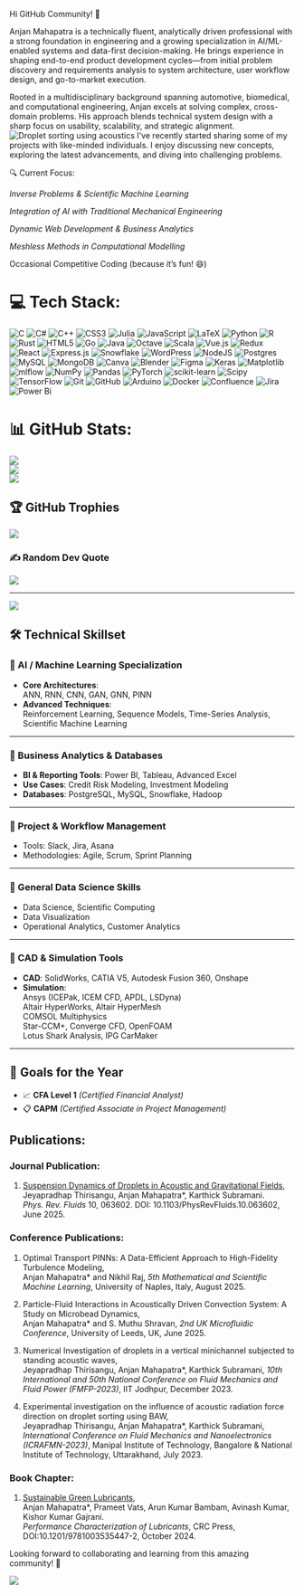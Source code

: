 Hi GitHub Community! 👋

Anjan Mahapatra is a technically fluent, analytically driven professional with a strong foundation in engineering and a growing specialization in AI/ML-enabled systems and data-first decision-making. He brings experience in shaping end-to-end product development cycles—from initial problem discovery and requirements analysis to system architecture, user workflow design, and go-to-market execution.

Rooted in a multidisciplinary background spanning automotive, biomedical, and computational engineering, Anjan excels at solving complex, cross-domain problems. His approach blends technical system design with a sharp focus on usability, scalability, and strategic alignment.
![Droplet sorting using acoustics](https://github.com/start-again-06/start-again-06/blob/main/GIF_Droplet_final%20(1).gif)
I’ve recently started sharing some of my projects with like-minded individuals. I enjoy discussing new concepts, exploring the latest advancements, and diving into challenging problems.

🔍 Current Focus:

*Inverse Problems & Scientific Machine Learning*

*Integration of AI with Traditional Mechanical Engineering*

*Dynamic Web Development & Business Analytics*

*Meshless Methods in Computational Modelling*

Occasional Competitive Coding (because it’s fun! 😄)

# 💻 Tech Stack:
![C](https://img.shields.io/badge/c-%2300599C.svg?style=plastic&logo=c&logoColor=white) ![C#](https://img.shields.io/badge/c%23-%23239120.svg?style=plastic&logo=csharp&logoColor=white) ![C++](https://img.shields.io/badge/c++-%2300599C.svg?style=plastic&logo=c%2B%2B&logoColor=white) ![CSS3](https://img.shields.io/badge/css3-%231572B6.svg?style=plastic&logo=css3&logoColor=white) ![Julia](https://img.shields.io/badge/-Julia-9558B2?style=plastic&logo=julia&logoColor=white) ![JavaScript](https://img.shields.io/badge/javascript-%23323330.svg?style=plastic&logo=javascript&logoColor=%23F7DF1E) ![LaTeX](https://img.shields.io/badge/latex-%23008080.svg?style=plastic&logo=latex&logoColor=white) ![Python](https://img.shields.io/badge/python-3670A0?style=plastic&logo=python&logoColor=ffdd54) ![R](https://img.shields.io/badge/r-%23276DC3.svg?style=plastic&logo=r&logoColor=white) ![Rust](https://img.shields.io/badge/rust-%23000000.svg?style=plastic&logo=rust&logoColor=white) ![HTML5](https://img.shields.io/badge/html5-%23E34F26.svg?style=plastic&logo=html5&logoColor=white) ![Go](https://img.shields.io/badge/go-%2300ADD8.svg?style=plastic&logo=go&logoColor=white) ![Java](https://img.shields.io/badge/java-%23ED8B00.svg?style=plastic&logo=openjdk&logoColor=white) ![Octave](https://img.shields.io/badge/OCTAVE-darkblue?style=plastic&logo=octave&logoColor=fcd683) ![Scala](https://img.shields.io/badge/scala-%23DC322F.svg?style=plastic&logo=scala&logoColor=white) ![Vue.js](https://img.shields.io/badge/vue.js-%2335495e.svg?style=plastic&logo=vuedotjs&logoColor=%234FC08D) ![Redux](https://img.shields.io/badge/redux-%23593d88.svg?style=plastic&logo=redux&logoColor=white) ![React](https://img.shields.io/badge/react-%2320232a.svg?style=plastic&logo=react&logoColor=%2361DAFB) ![Express.js](https://img.shields.io/badge/express.js-%23404d59.svg?style=plastic&logo=express&logoColor=%2361DAFB) ![Snowflake](https://img.shields.io/badge/snowflake-%2329B5E8.svg?style=plastic&logo=snowflake&logoColor=white) ![WordPress](https://img.shields.io/badge/WordPress-%23117AC9.svg?style=plastic&logo=WordPress&logoColor=white) ![NodeJS](https://img.shields.io/badge/node.js-6DA55F?style=plastic&logo=node.js&logoColor=white) ![Postgres](https://img.shields.io/badge/postgres-%23316192.svg?style=plastic&logo=postgresql&logoColor=white) ![MySQL](https://img.shields.io/badge/mysql-4479A1.svg?style=plastic&logo=mysql&logoColor=white) ![MongoDB](https://img.shields.io/badge/MongoDB-%234ea94b.svg?style=plastic&logo=mongodb&logoColor=white) ![Canva](https://img.shields.io/badge/Canva-%2300C4CC.svg?style=plastic&logo=Canva&logoColor=white) ![Blender](https://img.shields.io/badge/blender-%23F5792A.svg?style=plastic&logo=blender&logoColor=white) ![Figma](https://img.shields.io/badge/figma-%23F24E1E.svg?style=plastic&logo=figma&logoColor=white) ![Keras](https://img.shields.io/badge/Keras-%23D00000.svg?style=plastic&logo=Keras&logoColor=white) ![Matplotlib](https://img.shields.io/badge/Matplotlib-%23ffffff.svg?style=plastic&logo=Matplotlib&logoColor=black) ![mlflow](https://img.shields.io/badge/mlflow-%23d9ead3.svg?style=plastic&logo=numpy&logoColor=blue) ![NumPy](https://img.shields.io/badge/numpy-%23013243.svg?style=plastic&logo=numpy&logoColor=white) ![Pandas](https://img.shields.io/badge/pandas-%23150458.svg?style=plastic&logo=pandas&logoColor=white) ![PyTorch](https://img.shields.io/badge/PyTorch-%23EE4C2C.svg?style=plastic&logo=PyTorch&logoColor=white) ![scikit-learn](https://img.shields.io/badge/scikit--learn-%23F7931E.svg?style=plastic&logo=scikit-learn&logoColor=white) ![Scipy](https://img.shields.io/badge/SciPy-%230C55A5.svg?style=plastic&logo=scipy&logoColor=%white) ![TensorFlow](https://img.shields.io/badge/TensorFlow-%23FF6F00.svg?style=plastic&logo=TensorFlow&logoColor=white) ![Git](https://img.shields.io/badge/git-%23F05033.svg?style=plastic&logo=git&logoColor=white) ![GitHub](https://img.shields.io/badge/github-%23121011.svg?style=plastic&logo=github&logoColor=white) ![Arduino](https://img.shields.io/badge/-Arduino-00979D?style=plastic&logo=Arduino&logoColor=white) ![Docker](https://img.shields.io/badge/docker-%230db7ed.svg?style=plastic&logo=docker&logoColor=white) ![Confluence](https://img.shields.io/badge/confluence-%23172BF4.svg?style=plastic&logo=confluence&logoColor=white) ![Jira](https://img.shields.io/badge/jira-%230A0FFF.svg?style=plastic&logo=jira&logoColor=white) ![Power Bi](https://img.shields.io/badge/power_bi-F2C811?style=plastic&logo=powerbi&logoColor=black)
# 📊 GitHub Stats:
![](https://github-readme-stats.vercel.app/api?username=start-again-06&theme=dark&hide_border=false&include_all_commits=false&count_private=false)<br/>
![](https://github-readme-streak-stats.herokuapp.com/?user=start-again-06&theme=dark&hide_border=false)<br/>
![](https://github-readme-stats.vercel.app/api/top-langs/?username=start-again-06&theme=dark&hide_border=false&include_all_commits=false&count_private=false&layout=compact)

## 🏆 GitHub Trophies
![](https://github-profile-trophy.vercel.app/?username=start-again-06&theme=radical&no-frame=true&no-bg=true&margin-w=4)

### ✍️ Random Dev Quote
![](https://quotes-github-readme.vercel.app/api?type=horizontal&theme=radical)

---
[![](https://visitcount.itsvg.in/api?id=start-again-06&icon=0&color=0)](https://visitcount.itsvg.in)

<!-- Proudly created with GPRM ( https://gprm.itsvg.in ) -->

## 🛠️ Technical Skillset

### 🔹 AI / Machine Learning Specialization
- **Core Architectures**:  
  ANN, RNN, CNN, GAN, GNN, PINN  
- **Advanced Techniques**:  
  Reinforcement Learning, Sequence Models, Time-Series Analysis, Scientific Machine Learning

---

### 🔹 Business Analytics & Databases
- **BI & Reporting Tools**: Power BI, Tableau, Advanced Excel  
- **Use Cases**: Credit Risk Modeling, Investment Modeling  
- **Databases**: PostgreSQL, MySQL, Snowflake, Hadoop

---

### 🔹 Project & Workflow Management
- Tools: Slack, Jira, Asana  
- Methodologies: Agile, Scrum, Sprint Planning

---

### 🔹 General Data Science Skills
- Data Science, Scientific Computing  
- Data Visualization  
- Operational Analytics, Customer Analytics

---

### 🔹 CAD & Simulation Tools
- **CAD**: SolidWorks, CATIA V5, Autodesk Fusion 360, Onshape  
- **Simulation**:  
  Ansys (ICEPak, ICEM CFD, APDL, LSDyna)  
  Altair HyperWorks, Altair HyperMesh  
  COMSOL Multiphysics  
  Star-CCM+, Converge CFD, OpenFOAM  
  Lotus Shark Analysis, IPG CarMaker

---

## 🎯 Goals for the Year
- 📈 **CFA Level 1** *(Certified Financial Analyst)*  
- 📋 **CAPM** *(Certified Associate in Project Management)*


## Publications:

### Journal Publication:

1. [Suspension Dynamics of Droplets in Acoustic and Gravitational Fields](https://doi.org/10.1103/PhysRevFluids.10.063602),  
   Jeyapradhap Thirisangu, Anjan Mahapatra*, Karthick Subramani.  
   *Phys. Rev. Fluids* 10, 063602. DOI: 10.1103/PhysRevFluids.10.063602, June 2025.

### Conference Publications:

1. Optimal Transport PINNs: A Data-Efficient Approach to High-Fidelity Turbulence Modeling,  
   Anjan Mahapatra* and Nikhil Raj, *5th Mathematical and Scientific Machine Learning*, University of Naples, Italy, August 2025.

2. Particle-Fluid Interactions in Acoustically Driven Convection System: A Study on Microbead Dynamics,  
   Anjan Mahapatra* and S. Muthu Shravan, *2nd UK Microfluidic Conference*, University of Leeds, UK, June 2025.

3. Numerical Investigation of droplets in a vertical minichannel subjected to standing acoustic waves,  
   Jeyapradhap Thirisangu, Anjan Mahapatra*, Karthick Subramani, *10th International and 50th National Conference on Fluid Mechanics and Fluid Power (FMFP-2023)*,   IIT Jodhpur, December 2023.

4. Experimental investigation on the influence of acoustic radiation force direction on droplet sorting using BAW,  
   Jeyapradhap Thirisangu, Anjan Mahapatra*, Karthick Subramani, *International Conference on Fluid Mechanics and Nanoelectronics (ICRAFMN-2023)*, Manipal Institute of Technology, Bangalore & National Institute of Technology, Uttarakhand, July 2023.

### Book Chapter:

1. [Sustainable Green Lubricants](https://doi.org/10.1201/9781003535447-2),  
   Anjan Mahapatra*, Prameet Vats, Arun Kumar Bambam, Avinash Kumar, Kishor Kumar Gajrani.  
   *Performance Characterization of Lubricants*, CRC Press, DOI:10.1201/9781003535447-2, October 2024.


Looking forward to collaborating and learning from this amazing community! 🚀

![](https://komarev.com/ghpvc/?username=start-again-06&color=blue&style=flat-square&label=Profile+Views&abbreviated=true)


